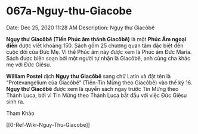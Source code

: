 # 067a-Nguy-thu-Giacobe

Date: Dec 25, 2020 11:28 AM
Description: Ngụy thư Giacôbê

**Ngụy thư Giacôbê (Tiền Phúc âm thánh Giacôbê)** là một **Phúc Âm ngoại điển** được viết khoảng 150. Sách gồm 25 chương quan tâm đặc biệt đến cuộc đời của Đức Mẹ. Vì thế Phúc âm này được xem là Phúc âm Đức Maria. Sách được biên soạn bởi một người tự nhận là Giacôbê, anh cùng cha khác mẹ với Đức Giêsu.

**William Postel** dịch **Ngụy thư Giacôbê** sang chữ Latin và đặt tên là “Protevangelium của Giacôbê” (Tiền-Tin Mừng theo Giacôbê) vào thế kỷ 16. **Ngụy thư Giacôbê** được xem là quyển sách ngay trước Tin Mừng theo Thánh Luca, bởi vì Tin Mừng theo Thánh Luca bắt đầu với việc Đức Giêsu sinh ra. 

Tham Khảo

[[0-Ref-Wiki-Nguy-Thu-Giacobe]]